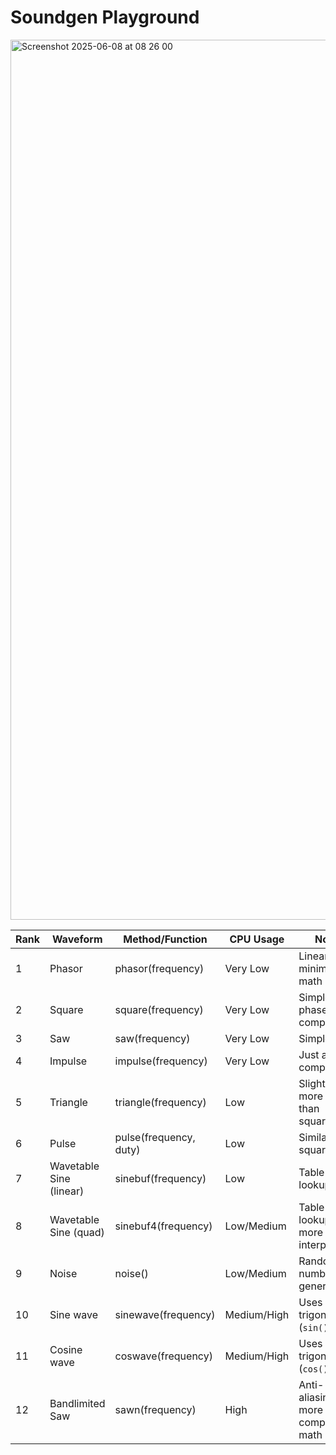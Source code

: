 # Soundgen Playground
<img width="1408" alt="Screenshot 2025-06-08 at 08 26 00" src="https://github.com/user-attachments/assets/db5c3297-05a9-49da-b394-cc466c137067" />


| Rank | Waveform                | Method/Function          | CPU Usage      | Notes                                                  |
|------|-------------------------|--------------------------|----------------|--------------------------------------------------------|
| 1    | Phasor                  | phasor(frequency)        | Very Low       | Linear ramp, minimal math                              |
| 2    | Square                  | square(frequency)        | Very Low       | Simple phase comparison                                |
| 3    | Saw                     | saw(frequency)           | Very Low       | Simple math                                            |
| 4    | Impulse                 | impulse(frequency)       | Very Low       | Just a comparison                                      |
| 5    | Triangle                | triangle(frequency)      | Low            | Slightly more math than square/saw                     |
| 6    | Pulse                   | pulse(frequency, duty)   | Low            | Similar to square                                      |
| 7    | Wavetable Sine (linear) | sinebuf(frequency)       | Low            | Table lookup, fast                                     |
| 8    | Wavetable Sine (quad)   | sinebuf4(frequency)      | Low/Medium     | Table lookup, more interpolation                       |
| 9    | Noise                   | noise()                  | Low/Medium     | Random number generation                               |
| 10   | Sine wave               | sinewave(frequency)      | Medium/High    | Uses trigonometry (`sin()`)                            |
| 11   | Cosine wave             | coswave(frequency)       | Medium/High    | Uses trigonometry (`cos()`)                            |
| 12   | Bandlimited Saw         | sawn(frequency)          | High           | Anti-aliasing, more complex math                       |
